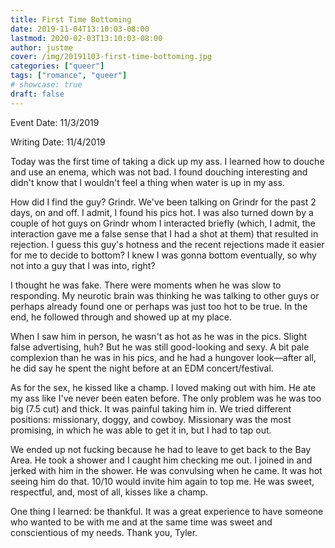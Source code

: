 ```yaml
---
title: First Time Bottoming
date: 2019-11-04T13:10:03-08:00
lastmod: 2020-02-03T13:10:03-08:00
author: justme
cover: /img/20191103-first-time-bottoming.jpg
categories: ["queer"]
tags: ["romance", "queer"]
# showcase: true
draft: false
--- 
```



<!--more-->

Event Date: 11/3/2019

Writing Date: 11/4/2019


Today was the first time of taking a dick up my ass. I learned how to douche and use an enema, which was not bad. I found douching interesting and didn't know that I wouldn't feel a thing when water is up in my ass. 

How did I find the guy? Grindr. We've been talking on Grindr for the past 2 days, on and off. I admit, I found his pics hot. I was also turned down by a couple of hot guys on Grindr whom I interacted briefly (which, I admit, the interaction gave me a false sense that I had a shot at them) that resulted in rejection. I guess this guy's hotness and the recent rejections made it easier for me to decide to bottom? I knew I was gonna bottom eventually, so why not into a guy that I was into, right?

I thought he was fake. There were moments when he was slow to responding. My neurotic brain was thinking he was talking to other guys or perhaps already found one or perhaps was just too hot to be true. In the end, he followed through and showed up at my place. 

When I saw him in person, he wasn't as hot as he was in the pics. Slight false advertising, huh? But he was still good-looking and sexy. A bit pale complexion than he was in his pics, and he had a hungover look—after all, he did say he spent the night before at an EDM concert/festival.

As for the sex, he kissed like a champ. I loved making out with him. He ate my ass like I've never been eaten before. The only problem was he was too big (7.5 cut) and thick. It was painful taking him in. We tried different positions: missionary, doggy, and cowboy. Missionary was the most promising, in which he was able to get it in, but I had to tap out. 

We ended up not fucking because he had to leave to get back to the Bay Area. He took a shower and I caught him checking me out. I joined in and jerked with him in the shower. He was convulsing when he came. It was hot seeing him do that. 10/10 would invite him again to top me. He was sweet, respectful, and, most of all, kisses like a champ. 

One thing I learned: be thankful. It was a great experience to have someone who wanted to be with me and at the same time was sweet and conscientious of my needs. Thank you, Tyler.
